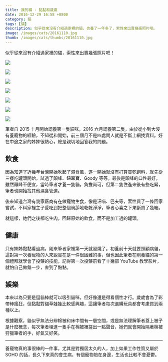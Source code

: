 ```yaml
---
title: 我的貓 - 黏黏和歲歲
date: 2016-12-29 16:58 +0800
category: 貓
tags: [貓]
description: 似乎從來沒有介紹過家裡的貓，也養了一年多了，索性來出賣幾張照片吧。
image: /images/cats/20161110.jpg
thumb: /images/cats/thumbs/20161110.jpg
---
```


似乎從來沒有介紹過家裡的貓，索性來出賣幾張照片吧！

![](/images/cats/20161110.jpg)

<!-- more -->

![](/images/cats/20160911-2.jpg)

![](/images/cats/20160911.jpg)

![](/images/cats/20161203.jpg)

![](/images/cats/20161027.jpg)

![](/images/cats/20161004.jpg)

![](/images/cats/20161007.jpg)

筆者自 2015 十月開始認養第一隻貓咪，2016 六月認養第二隻，由於從小到大沒有養寵物的經驗，不知從和開始，前三個月不是四處問人就是不斷上網找資料。好在中途之家的姊姊很熱心，總是親切地回答我的問題。

## 飲食

因為知道了近幾年台灣開始吹起了濕食風，遂一開始就沒有打算買乾飼料，就先從三餐吃罐頭開始。試過了顛峰、鈕翠寶、Goody 等等。最後是顛峰的口性最好，雖然顛峰不便宜，當時筆者才養一隻貓，負擔尚可，但第二隻住進來後有些吃緊，筆者也開始找其他濕食管道。

後來知道台灣有幾家廠商有在做寵物生食，像是汪喵、巴夫等，索性買了一條回家嘗試，不料家裡主子愛吃到把整個碗舔地乾乾淨淨，筆者心喜之下果斷買了幾箱。

就這樣，她們之後都吃生肉，回歸原始的飲食，而不是加工過的罐頭。

## 健康

只有姊姊黏黏看過病，剛來筆者家裡第一天就發燒了。初養前十天就要照顧病貓，這對第一次養寵物的人來說實在是一件很困難的事，但也因此筆者在剛養貓的第一個禮拜就學會了投藥的技能，記得第一次投藥前看了十幾部 YouTube 教學影片，就怕自己做錯一步，害到了黏黏。

## 娛樂

本來以為只要是逗貓棒就可以吸引貓咪，但好像還是得看個性才行。歲歲會為了彩帶棒瘋狂，但黏黏對貓草娃娃比較感興趣，這讓筆者每次選購玩具都會考慮買到兩種以上。

根據觀察，貓似乎無法分辨棉被和床中間有一層空間，或是無法理解筆者蓋上被子是什麼概念，每次筆者埋進一隻手在棉被裡搓出一點聲音，她們就會開始隔著棉被狩獵筆者的手，好氣又好笑。

---

養寵物真的事很棒的一件事，尤其是對獨居太久的人，加上如果工作性質又屬於 SOHO 的話，長久下來真的會生病，有個寵物陪在身邊，生活也比較不會憂鬱。

